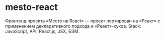 # mesto-react
Фронтенд проекта «Место на React» — проект портирован на «Реакт» с применением декларативного подхода и «Реакт»-хуков. Stack: JavaScript, API, React.js, JSX, БЭМ.
